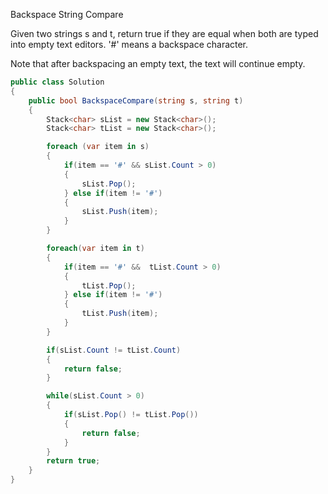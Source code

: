 Backspace String Compare

Given two strings s and t, return true if they are equal when both are typed into empty text editors. '#' means a backspace character.

Note that after backspacing an empty text, the text will continue empty.

```csharp
public class Solution
{
    public bool BackspaceCompare(string s, string t)
    {
        Stack<char> sList = new Stack<char>();
        Stack<char> tList = new Stack<char>();

        foreach (var item in s)
        {
            if(item == '#' && sList.Count > 0)
            {
                sList.Pop();
            } else if(item != '#')
            {
                sList.Push(item);
            }
        }

        foreach(var item in t)
        {
            if(item == '#' &&  tList.Count > 0)
            {
                tList.Pop();
            } else if(item != '#')
            {
                tList.Push(item);
            }
        }

        if(sList.Count != tList.Count)
        {
            return false;
        }

        while(sList.Count > 0)
        {
            if(sList.Pop() != tList.Pop())
            {
                return false;
            }
        }
        return true;
    }
}
